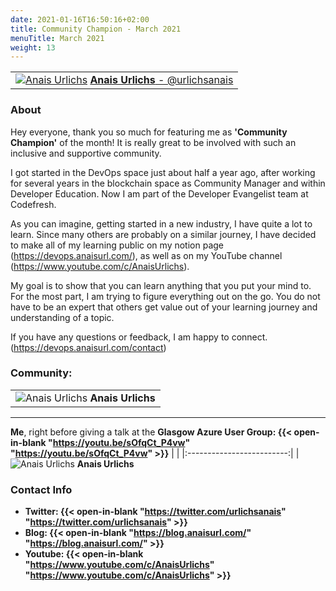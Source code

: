 ```yaml
---
date: 2021-01-16T16:50:16+02:00
title: Community Champion - March 2021
menuTitle: March 2021
weight: 13
---
```



| |
|:-------------------------:|
|[![Anais Urlichs](/images/champions/anais1.png?width=20pc)](https://twitter.com/urlichsanais "urlichsanais") [**Anais Urlichs** - @urlichsanais](https://twitter.com/urlichsanais)|


### About

Hey everyone, thank you so much for featuring me as **'Community Champion'** of the month! It is really great to be involved with such an inclusive and supportive community.

I got started in the DevOps space just about half a year ago, after working for several years in the blockchain space as Community Manager and within Developer Education. Now I am part of the Developer Evangelist team at Codefresh.

As you can imagine, getting started in a new industry, I have quite a lot to learn. Since many others are probably on a similar journey, I have decided to make all of my learning public on my notion page (https://devops.anaisurl.com/), as well as on my YouTube channel (https://www.youtube.com/c/AnaisUrlichs).

My goal is to show that you can learn anything that you put your mind to. For the most part, I am trying to figure everything out on the go. You do not have to be an expert that others get value out of your learning journey and understanding of a topic.

If you have any questions or feedback, I am happy to connect. (https://devops.anaisurl.com/contact)



### Community:


| |
|:-------------------------:|
|![Anais Urlichs](/images/champions/anais1.png) **Anais Urlichs**

---
**Me**, right before giving a talk at the  **Glasgow Azure User Group: {{< open-in-blank "https://youtu.be/sOfqCt_P4vw" "https://youtu.be/sOfqCt_P4vw" >}}** 
| |
|:-------------------------:|
|![Anais Urlichs](/images/champions/anais2.png) **Anais Urlichs**

### Contact Info 


+ **Twitter: {{< open-in-blank "https://twitter.com/urlichsanais" "https://twitter.com/urlichsanais" >}}** 
+ **Blog: {{< open-in-blank "https://blog.anaisurl.com/" "https://blog.anaisurl.com/" >}}** 
+ **Youtube: {{< open-in-blank "https://www.youtube.com/c/AnaisUrlichs" "https://www.youtube.com/c/AnaisUrlichs" >}}**   
